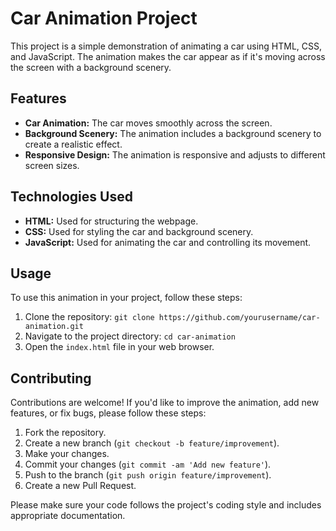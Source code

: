 # Car Animation Project

This project is a simple demonstration of animating a car using HTML, CSS, and JavaScript. The animation makes the car appear as if it's moving across the screen with a background scenery.

## Features

- **Car Animation:** The car moves smoothly across the screen.
- **Background Scenery:** The animation includes a background scenery to create a realistic effect.
- **Responsive Design:** The animation is responsive and adjusts to different screen sizes.

## Technologies Used

- **HTML:** Used for structuring the webpage.
- **CSS:** Used for styling the car and background scenery.
- **JavaScript:** Used for animating the car and controlling its movement.

## Usage

To use this animation in your project, follow these steps:

1. Clone the repository: `git clone https://github.com/yourusername/car-animation.git`
2. Navigate to the project directory: `cd car-animation`
3. Open the `index.html` file in your web browser.

## Contributing

Contributions are welcome! If you'd like to improve the animation, add new features, or fix bugs, please follow these steps:

1. Fork the repository.
2. Create a new branch (`git checkout -b feature/improvement`).
3. Make your changes.
4. Commit your changes (`git commit -am 'Add new feature'`).
5. Push to the branch (`git push origin feature/improvement`).
6. Create a new Pull Request.

Please make sure your code follows the project's coding style and includes appropriate documentation.

